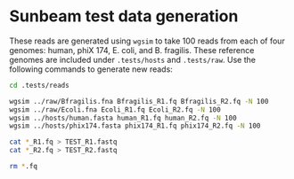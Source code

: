# Sunbeam test data generation

These reads are generated using `wgsim` to take 100 reads from each of four genomes: human, phiX 174, E. coli, and B. fragilis. These reference genomes are included under `.tests/hosts` and `.tests/raw`. Use the following commands to generate new reads:

```bash
cd .tests/reads

wgsim ../raw/Bfragilis.fna Bfragilis_R1.fq Bfragilis_R2.fq -N 100
wgsim ../raw/Ecoli.fna Ecoli_R1.fq Ecoli_R2.fq -N 100
wgsim ../hosts/human.fasta human_R1.fq human_R2.fq -N 100
wgsim ../hosts/phix174.fasta phix174_R1.fq phix174_R2.fq -N 100

cat *_R1.fq > TEST_R1.fastq
cat *_R2.fq > TEST_R2.fastq

rm *.fq
```